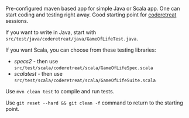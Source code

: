 Pre-configured maven based app for simple Java or Scala app. One can start coding and testing right away.
Good starting point for [coderetreat](http://coderetreat.org) sessions.

If you want to write in Java, start with `src/test/java/coderetreat/java/GameOfLifeTest.java`.

If you want Scala, you can choose from these testing libraries:

* _specs2_ - then use `src/test/scala/coderetreat/scala/GameOfLifeSpec.scala`
* _scalatest_ - then use `src/test/scala/coderetreat/scala/GameOfLifeSuite.scala`

Use `mvn clean test` to compile and run tests.

Use `git reset --hard && git clean -f` command to return to the starting point.
